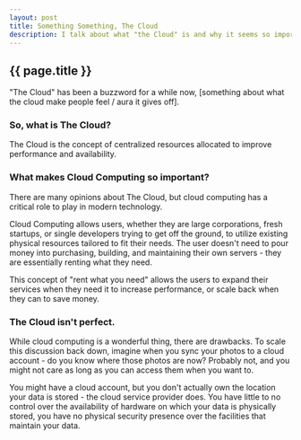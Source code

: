 ```yaml
---
layout: post
title: Something Something, The Cloud
description: I talk about what "the Cloud" is and why it seems so important.
---
```


## {{ page.title }}

"The Cloud" has been a buzzword for a while now, [something about what the cloud
make people feel / aura it gives off].

### So, what is The Cloud?

The Cloud is the concept of centralized resources allocated to improve
performance and availability.

### What makes Cloud Computing so important?

There are many opinions about The Cloud, but cloud computing has a critical role
to play in modern technology.

Cloud Computing allows users, whether they are large corporations, fresh
startups, or single developers trying to get off the ground, to utilize existing
physical resources tailored to fit their needs. The user doesn't need to pour
money into purchasing, building, and maintaining their own servers - they are
essentially renting what they need.

This concept of "rent what you need" allows the users to expand their services
when they need it to increase performance, or scale back when they can to save
money.

### The Cloud isn't perfect.

While cloud computing is a wonderful thing, there are drawbacks. To scale this
discussion back down, imagine when you sync your photos to a cloud account - do
you know where those photos are now? Probably not, and you might not care as
long as you can access them when you want to.

You might have a cloud account, but you don't actually own the location your
data is stored - the cloud service provider does. You have little to no control
over the availability of hardware on which your data is physically stored, you
have no physical security presence over the facilities that maintain your data.
